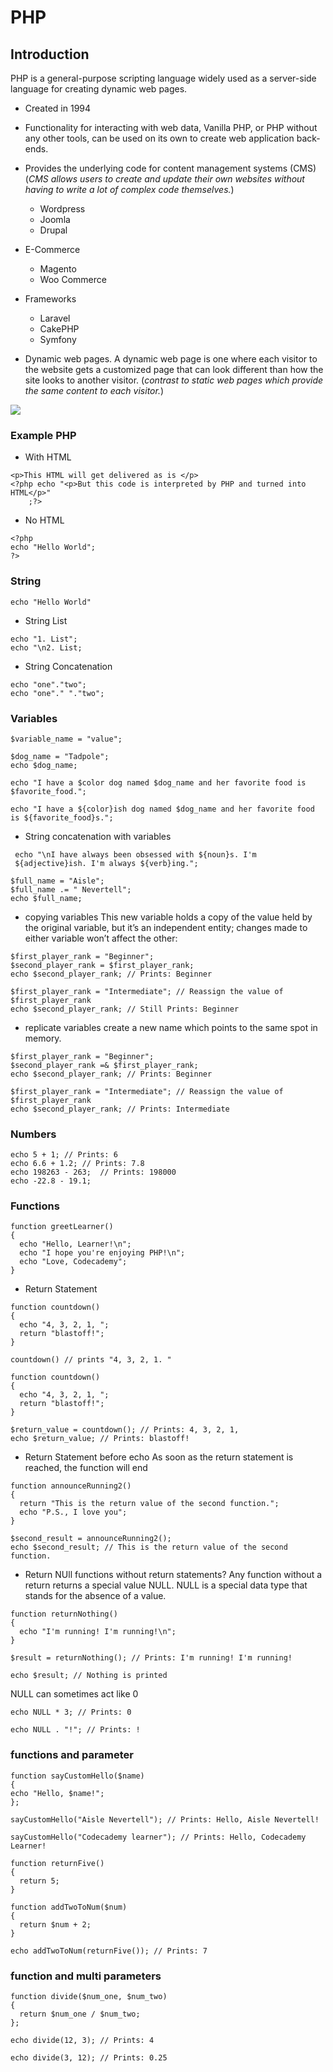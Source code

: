 # PHP

## Introduction
PHP is a general-purpose scripting language widely 
used as a server-side language for creating dynamic web pages.

* Created in 1994
* Functionality for interacting with web data, Vanilla PHP, or PHP without any other tools, can be used on its own to create web application back-ends. 
* Provides the underlying code for content management systems (CMS) (*CMS allows users to create and update their own websites without having to write a lot of complex code themselves.*)
    * Wordpress
    * Joomla
    * Drupal
* E-Commerce
    * Magento
    * Woo Commerce
* Frameworks
    * Laravel
    * CakePHP
    * Symfony        
    
* Dynamic web pages. A dynamic web page is one where each visitor to the website gets a customized page that can look different than how the site looks to another visitor. (*contrast to static web pages which provide the same content to each visitor.*)

<img src='image/php_static_dynamic.svg'>



### Example PHP

* With HTML
```
<p>This HTML will get delivered as is </p>
<?php echo "<p>But this code is interpreted by PHP and turned into HTML</p>"
    ;?>
```

* No HTML
```
<?php 
echo "Hello World";
?>
```

### String 

```
echo "Hello World"
```

* String List
```
echo "1. List";
echo "\n2. List;
```

* String Concatenation
```
echo "one"."two";
echo "one"." "."two";
```



### Variables

```
$variable_name = "value";
```
```
$dog_name = "Tadpole";
echo $dog_name; 

echo "I have a $color dog named $dog_name and her favorite food is $favorite_food.";

echo "I have a ${color}ish dog named $dog_name and her favorite food is ${favorite_food}s.";
```

* String concatenation with variables
```
 echo "\nI have always been obsessed with ${noun}s. I'm 
 ${adjective}ish. I'm always ${verb}ing.";

```
```
$full_name = "Aisle";
$full_name .= " Nevertell";
echo $full_name;
```

* copying variables
This new variable holds a copy of the value held by the original variable, but it’s an independent entity; changes made to either variable won’t affect the other:

```
$first_player_rank = "Beginner"; 
$second_player_rank = $first_player_rank; 
echo $second_player_rank; // Prints: Beginner

$first_player_rank = "Intermediate"; // Reassign the value of $first_player_rank
echo $second_player_rank; // Still Prints: Beginner
```

* replicate variables
create a new name which points to the same spot in memory.

```
$first_player_rank = "Beginner";
$second_player_rank =& $first_player_rank; 
echo $second_player_rank; // Prints: Beginner

$first_player_rank = "Intermediate"; // Reassign the value of $first_player_rank
echo $second_player_rank; // Prints: Intermediate
```
### Numbers 

```
echo 5 + 1; // Prints: 6
echo 6.6 + 1.2; // Prints: 7.8
echo 198263 - 263;  // Prints: 198000
echo -22.8 - 19.1;
```

### Functions 

```
function greetLearner()
{
  echo "Hello, Learner!\n";
  echo "I hope you're enjoying PHP!\n";
  echo "Love, Codecademy";
}
```

* Return Statement
```
function countdown() 
{
  echo "4, 3, 2, 1, ";
  return "blastoff!";
}

countdown() // prints "4, 3, 2, 1. "
```

```
function countdown() 
{
  echo "4, 3, 2, 1, ";
  return "blastoff!";
}

$return_value = countdown(); // Prints: 4, 3, 2, 1, 
echo $return_value; // Prints: blastoff!
```

* Return Statement before echo
As soon as the return statement is reached, the function will end
```
function announceRunning2()
{
  return "This is the return value of the second function.";
  echo "P.S., I love you";
}

$second_result = announceRunning2();
echo $second_result; // This is the return value of the second function.
```

* Return NUll 
functions without return statements? Any function without a return returns a special value NULL. NULL is a special data type that stands for the absence of a value.

```
function returnNothing() 
{
  echo "I'm running! I'm running!\n";
}

$result = returnNothing(); // Prints: I'm running! I'm running!

echo $result; // Nothing is printed

```

NULL can sometimes act like 0 

```
echo NULL * 3; // Prints: 0

echo NULL . "!"; // Prints: !
```

### functions and parameter 

```
function sayCustomHello($name)
{
echo "Hello, $name!";
};

sayCustomHello("Aisle Nevertell"); // Prints: Hello, Aisle Nevertell!

sayCustomHello("Codecademy learner"); // Prints: Hello, Codecademy Learner!
```

```
function returnFive()
{
  return 5;
}

function addTwoToNum($num)
{
  return $num + 2;
}

echo addTwoToNum(returnFive()); // Prints: 7
```

### function and multi parameters 

```
function divide($num_one, $num_two)
{
  return $num_one / $num_two;
};

echo divide(12, 3); // Prints: 4

echo divide(3, 12); // Prints: 0.25
```